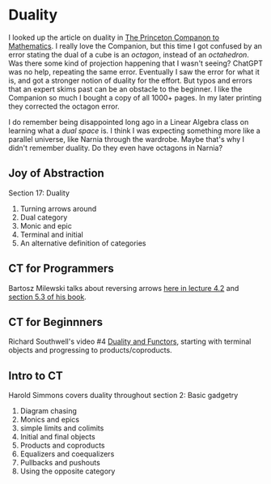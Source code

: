 # Duality

I looked up the article on duality in [The Princeton Companon to Mathematics](https://press.princeton.edu/books/hardcover/9780691118802/the-princeton-companion-to-mathematics). I really love the Companion, but this time I got confused by an error stating the dual of a cube is an *octagon*, instead of an *octahedron*. Was there some kind of projection happening that I wasn't seeing? ChatGPT was no help, repeating the same error. Eventually I saw the error for what it is, and got a stronger notion of duality for the effort. But typos and errors that an expert skims past can be an obstacle to the beginner. I like the Companion so much I bought a copy of all 1000+ pages. In my later printing they corrected the octagon error.

I do remember being disappointed long ago in a Linear Algebra class on learning what a *dual space* is. I think I was expecting something more like a parallel universe, like Narnia through the wardrobe. Maybe that's why I didn't remember duality. Do they even have octagons in Narnia?

## Joy of Abstraction

Section 17: Duality

1. Turning arrows around
2. Dual category
3. Monic and epic
4. Terminal and initial
5. An alternative definition of categories

## CT for Programmers

Bartosz Milewski talks about reversing arrows [here in lecture 4.2](https://www.youtube.com/watch?v=Bsdl_NKbNnU&t=142s) and [section 5.3 of his book](https://bartoszmilewski.com/2015/01/07/products-and-coproducts/).

## CT for Beginnners

Richard Southwell's video #4 [Duality and Functors](https://www.youtube.com/watch?v=oIc0K81yz6E&list=PLCTMeyjMKRkoS699U0OJ3ymr3r01sI08l&index=4), starting with terminal objects and progressing to products/coproducts.

## Intro to CT

Harold Simmons covers duality throughout section 2: Basic gadgetry

1. Diagram chasing
2. Monics and epics
3. simple limits and colimits
4. Initial and final objects
5. Products and coproducts
6. Equalizers and coequalizers
7. Pullbacks and pushouts
8. Using the opposite category
